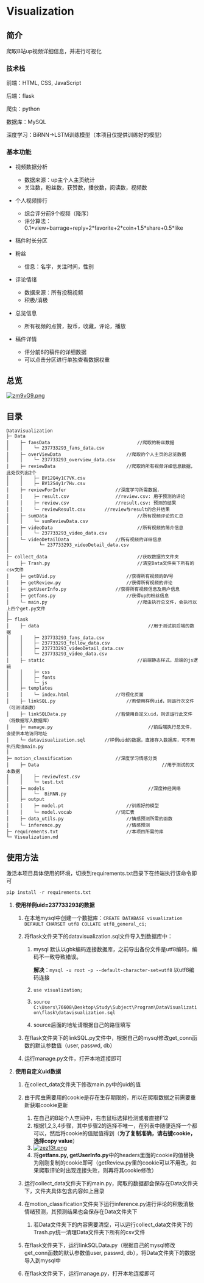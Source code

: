 # Visualization

## 简介

爬取B站up视频详细信息，并进行可视化



### 技术栈

前端：HTML, CSS, JavaScript

后端：flask

爬虫：python

数据库：MySQL

深度学习：BiRNN->LSTM训练模型（本项目仅提供训练好的模型）



### 基本功能

- 视频数据分析
  - 数据来源：up主个人主页统计
  - 关注数，粉丝数，获赞数，播放数，阅读数，视频数

- 个人视频排行
  - 综合评分前9个视频（降序）
  - 评分算法：0.1\*view+barrage+reply+2\*favorite+2\*coin+1.5\*share+0.5*like

- 稿件时长分区
- 粉丝
  - 信息：名字，关注时间，性别

- 评论情绪
  - 数据来源：所有投稿视频
  - 积极/消极

- 总览信息
  - 所有视频的点赞，投币，收藏，评论，播放

- 稿件详情
  - 评分前6的稿件的详细数据
  - 可以点击分区进行单独查看数据权重




## 总览

[![zm9vG9.png](https://s1.ax1x.com/2022/11/17/zm9vG9.png)](https://imgse.com/i/zm9vG9)



## 目录

```
DataVisualization
├─ Data
│    ├─ fansData								//爬取的粉丝数据
│    │    └─ 237733293_fans_data.csv
│    ├─ overViewData						//爬取的个人主页的总览数据
│    │    └─ 237733293_overview_data.csv
│    ├─ reviewData							//爬取的所有视频详细信息数据，此处仅列出2个
│    │    ├─ BV12Q4y1C7VK.csv
│    │    ├─ BV12S4y1r7Hv.csv
│    ├─ reviewForInfer					//深度学习所需数据，
│    │    ├─ result.csv					//review.csv: 用于预测的评论
│    │    ├─ review.csv					//result.csv: 预测的结果
│    │    └─ reviewResult.csv		//review与result的合并结果
│    ├─ sumData									//所有视频评论的汇总
│    │    └─ sumReviewData.csv								
│    ├─ videoData								//所有视频的简介信息
│    │    └─ 237733293_video_data.csv
│    └─ videoDetailData					//所有视频的详细信息
│           └─ 237733293_videoDetail_data.csv
│ 
├─ collect_data									//获取数据的文件夹
│    ├─ Trash.py								//清空Data文件夹下所有的csv文件
│    ├─ getBVid.py							//获得所有视频的BV号
│    ├─ getReview.py						//获得所有视频的评论
│    ├─ getUserInfo.py					//获得所有视频信息及用户信息
│    ├─ getfans.py							//获得up的粉丝信息
│    └─ main.py									//爬虫执行总文件，会执行以上四个get.py文件
│ 
├─ flask
│    ├─ data										//用于测试前后端的数据
│    │    ├─ 237733293_fans_data.csv
│    │    ├─ 237733293_follow_data.csv
│    │    ├─ 237733293_videoDetail_data.csv
│    │    └─ 237733293_video_data.csv
│ 	 ├─ static									//前端静态样式，后端的js逻辑
│    │    ├─ css
│    │    ├─ fonts
│    │    └─ js
│    ├─ templates
│    │    └─ index.html					//可视化页面
│    ├─ linkSQL.py							//若使用样例uid，则运行次文件（可测试函数）
│    ├─ linkSQLData.py					//若使用自定义uid，则该运行此文件（将数据写入数据库）
│    ├─ manage.py									//前后端执行总文件，会提供本地访问地址
│    └─ datavisualization.sql		//样例uid的数据，直接存入数据库，可不用执行爬虫main.py
│  
├─ motion_classification				//深度学习情感分类
│    ├─ Data											 //用于测试的文本数据
│    │    ├─ reviewTest.csv
│    │    └─ test.txt
│    ├─ models										//深度神经网络
│    │    └─  BiRNN.py	
│    ├─ output											
│    │    ├─ model.pt						//训练好的模型
│    │    └─ model.vocab				//词汇表
│    ├─ data_utils.py						//情感预测所需的函数
│    └─ inference.py						//情感预测
├─ requirements.txt							//本项目所需的库
└─ Visualization.md
```



## 使用方法

激活本项目具体使用的环境，切换到requirements.txt目录下在终端执行该命令即可

```python
pip install -r requirements.txt
```

1. **使用样例uid=237733293的数据**

   1. 在本地mysql中创建一个数据库：`CREATE DATABASE visualization DEFAULT CHARSET utf8 COLLATE utf8_general_ci;`

   2. 将flask文件夹下的datavisualization.sql文件导入到数据库中：

      1. mysql 默认以gbk编码连接数据库，之前导出备份文件是utf8编码，编码不一致导致错误。

         **解决**：`mysql -u root -p --default-character-set=utf8` 以utf8编码连接

      2. `use visualization;`

      3. `source C:\Users\76608\Desktop\Study\Subject\Program\DataVisualization\flask\datavisualization.sql`

      4. source后面的地址请根据自己的路径填写

   3. 在flask文件夹下的linkSQL.py文件中，根据自己的mysql修改get_conn函数的默认参数值（user, passwd, db）

   4. 运行manage.py文件，打开本地连接即可

2. **使用自定义uid数据**

   1. 在collect_data文件夹下修改main.py中的uid的值
   2. 由于爬虫需要用的cookie是存在生存期限的，所以在爬取数据之前需要重新获取cookie更新
      1. 在自己的B站个人空间中，右击鼠标选择检测或者直接F12
      2. 根据1,2,3,4步骤，其中步骤2的选择不唯一，在列表中随便选择一个都可以，然后将cookie的值赋值得到（**为了复制准确，请右键cookie，选择copy value**）
      3. [![zez13t.png](https://s1.ax1x.com/2022/11/17/zez13t.png)](https://imgse.com/i/zez13t)
      4. 将**getfans.py, getUserInfo.py**中的headers里面的cookie的值替换为刚刚复制的cookie即可（getReview.py里的cookie可以不用改，如果爬取评论时出现连接失败，则再将其cookie修改）

   3. 运行collect_data文件夹下的main.py，爬取的数据都会保存在Data文件夹下，文件夹具体包含内容如上目录
   4. 在motion_classification文件夹下运行inference.py进行评论的积极消极情绪预测，其预测结果也会保存在Data文件夹下
      1. 若Data文件夹下的内容需要清空，可以运行collect_data文件夹下的Trash.py统一清理Data文件夹下所有的csv文件

   5. 在flask文件夹下，运行linkSQLData.py（根据自己的mysql修改get_conn函数的默认参数值user, passwd, db），将Data文件夹下的数据导入到mysql中
   6. 在flask文件夹下，运行manage.py，打开本地连接即可





























